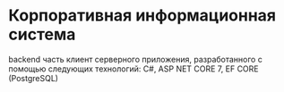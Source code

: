 # Корпоративная информационная система

backend часть клиент серверного приложения, разработанного с помощью следующих технологий:
C#, ASP NET CORE 7, EF CORE (PostgreSQL)


